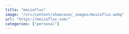 ```yaml
---
title: "meizuflux"
image: "/src/content/showcase/_images/meizuflux.webp"
url: "https://meizuflux.com/"
categories: ["personal"]
---
```

